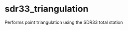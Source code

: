 sdr33_triangulation
===================

Performs point triangulation using the SDR33 total station
